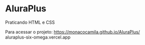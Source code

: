 # AluraPlus

Praticando HTML e CSS 

Para acessar o projeto:
https://monacocamila.github.io/AluraPlus/
aluraplus-six-omega.vercel.app

